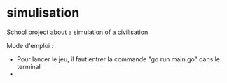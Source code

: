 # simulisation
School project about a simulation of a civilisation

Mode d'emploi : 

- Pour lancer le jeu, il faut entrer la commande "go run main.go" dans le terminal
- 
